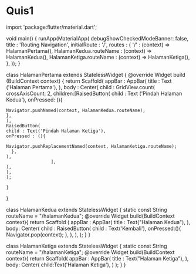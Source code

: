 # Quis1
import 'package:flutter/material.dart';

void main() {
  runApp(MaterialApp(
  debugShowCheckedModeBanner: false,
  title : 'Routing Navigation',
  initialRoute : '/',
  routes : {
  '/' : (context) => HalamanPertama(),
    HalamanKedua.routeName : (context) => HalamanKedua(),
    HalamanKetiga.routeName : (context) => HalamanKetiga(),
  },
  ));
}

class HalamanPertama extends StatelessWidget {
@override
  Widget build (BuildContext context) {
    return Scaffold(
    appBar : AppBar(
    title : Text ('Halaman Pertama'),
    ),
    body : Center(
    child : GridView.count(
        crossAxisCount: 2,
    children:<Widget>[RaisedButton(
    child : Text ('Pindah Halaman Kedua'),
    onPressed: (){

    Navigator.pushNamed(context, HalamanKedua.routeName);
    },
    ),
    RaisedButton(
    child : Text('Pindah Halaman Ketiga'),
    onPressed : (){

    Navigator.pushReplacementNamed(context, HalamanKetiga.routeName);
      },
    ),
                     ],
    ),
    ),
    );
    
    }
}

class HalamanKedua extends StatelessWidget {
 static const String routeName = "/halamanKedua";
  @override
  Widget build(BuildContext context){
return Scaffold (
appBar : AppBar(
title : Text("Halaman Kedua"),
),
body: Center(
child : RaisedButton(
child : Text('Kembali'),
onPressed:(){
Navigator.pop(context);
},
),
  ),
);
  }
  }
  
class  HalamanKetiga extends StatelessWidget {
static const String routeName = "/halamanKetiga";
    @override
    Widget build(BuildContext context){
return Scaffold(
appBar : AppBar(
title : Text("Halaman Ketiga"),
),
  body: Center(
  child:Text('Halaman Ketiga'),
  )
);
    }
}
